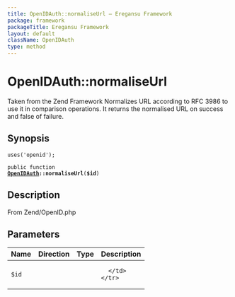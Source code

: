 ```yaml
---
title: OpenIDAuth::normaliseUrl — Eregansu Framework
package: framework
packageTitle: Eregansu Framework
layout: default
className: OpenIDAuth
type: method
---
```


# OpenIDAuth::normaliseUrl

Taken from the Zend Framework
Normalizes URL according to RFC 3986 to use it in comparison operations.
It returns the normalised URL on success and false of failure.

## Synopsis

<code>uses('openid');</code>

<code>public function <b><a href="OpenIDAuth">OpenIDAuth</a>::normaliseUrl</b>(<b>$id</b>)</code>

## Description

From Zend/OpenID.php

## Parameters

<table>
  <thead>
    <tr>
      <th>Name</th>
      <th>Direction</th>
      <th>Type</th>
      <th>Description</th>
    </tr>
  </thead>
  <tbody>
    <tr>
      <td><code>$id</code>
      <td><i></i></td>
      <td></td>
      <td>

      </td>
    </tr>
  </tbody>
</table>

